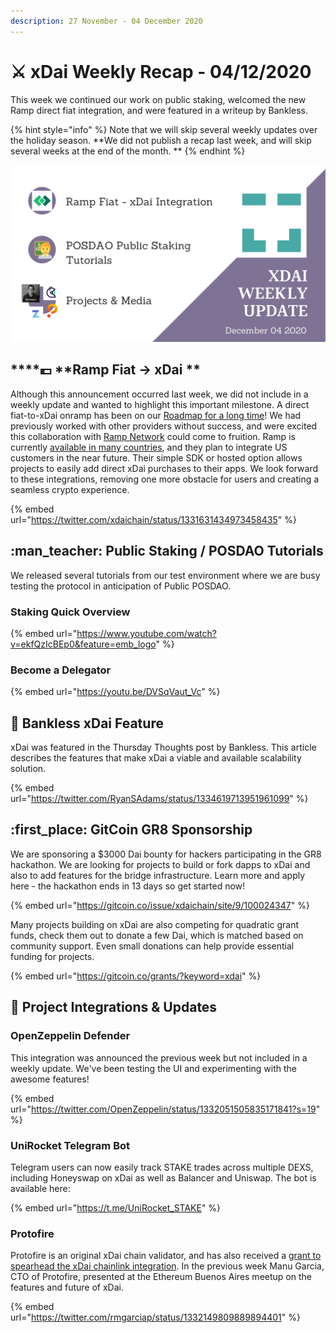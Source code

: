 ```yaml
---
description: 27 November - 04 December 2020
---
```


# ⚔️ xDai Weekly Recap - 04/12/2020

This week we continued our work on public staking, welcomed the new Ramp direct fiat integration, and were featured in a writeup by Bankless.

{% hint style="info" %}
Note that we will skip several weekly updates over the holiday season. **We did not publish a recap last week, and will skip several weeks at the end of the month. **
{% endhint %}

![December 04, 2020 Weekly Update](<../../../../.gitbook/assets/Green and Black Modern Sales Marketing Presentation (21).png>)

## ****:euro: **Ramp Fiat -> xDai **

Although this announcement occurred last week, we did not include in a weekly update and wanted to highlight this important milestone. A direct fiat-to-xDai onramp has been on our [Roadmap for a long time](../../../roadmap/#fiat-to-xdai-onramp)! We had previously worked with other providers without success, and were excited this collaboration with [Ramp Network](https://ramp.network) could come to fruition. Ramp is currently [available in many countries](https://support.ramp.network/en/article/what-countries-do-you-support-1ua7sn1/), and they plan to integrate US customers in the near future. Their simple SDK or hosted option allows projects to easily add direct xDai purchases to their apps. We look forward to these integrations, removing one more obstacle for users and creating a seamless crypto experience.

{% embed url="https://twitter.com/xdaichain/status/1331631434973458435" %}

## :man\_teacher: Public Staking / POSDAO Tutorials

We released several tutorials from our test environment where we are busy testing the protocol in anticipation of Public POSDAO.&#x20;

### Staking Quick Overview

{% embed url="https://www.youtube.com/watch?v=ekfQzIcBEp0&feature=emb_logo" %}

### Become a Delegator

{% embed url="https://youtu.be/DVSqVaut_Vc" %}

## :newspaper: Bankless xDai Feature

xDai was featured in the Thursday Thoughts post by Bankless. This article describes the features that make xDai a viable and available scalability solution.

{% embed url="https://twitter.com/RyanSAdams/status/1334619713951961099" %}

## :first\_place: GitCoin GR8 Sponsorship

We are sponsoring a $3000 Dai bounty for hackers participating in the GR8 hackathon. We are looking for projects to build or fork dapps to xDai and also to add features for the bridge infrastructure. Learn more and apply here - the hackathon ends in 13 days so get started now!

{% embed url="https://gitcoin.co/issue/xdaichain/site/9/100024347" %}

Many projects building on xDai are also competing for quadratic grant funds, check them out to donate a few Dai, which is matched based on community support. Even small donations can help provide essential funding for projects.

{% embed url="https://gitcoin.co/grants/?keyword=xdai" %}

## :butterfly: Project Integrations & Updates

### OpenZeppelin Defender

This integration was announced the previous week but not included in a weekly update. We've been testing the UI and experimenting with the awesome features!

{% embed url="https://twitter.com/OpenZeppelin/status/1332051505835171841?s=19" %}

### UniRocket Telegram Bot

Telegram users can now easily track STAKE trades across multiple DEXS, including Honeyswap on xDai as well as Balancer and Uniswap. The bot is available here:

{% embed url="https://t.me/UniRocket_STAKE" %}

### Protofire&#x20;

Protofire is an original xDai chain validator, and has also received a [grant to spearhead the xDai chainlink integration](https://blog.chain.link/protofire-receives-a-chainlink-community-grant-for-an-integration-with-xdai/). In the previous week Manu Garcia, CTO of Protofire, presented at the Ethereum Buenos Aires meetup on the features and future of xDai.

{% embed url="https://twitter.com/rmgarciap/status/1332149809889894401" %}











&#x20;



